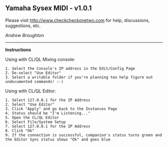 ## Yamaha Sysex MIDI - v1.0.1

Please visit http://www.checkcheckonetwo.com for help, discussions, suggestions, etc.

*Andrew Broughton*

---

**Instructions**

Using with CL/QL Mixing console:

    1. Select the Console's IP address in the Edit/Config Page
    2. De-select "Use Editor"
    3. Select a writable folder if you're planning too help figure out undocumented commands! :-)

Using with CL/QL Editor:

    1. Select 127.0.0.1 for the IP Address
    2. Select "Use Editor"
    3. Click "Apply" and go back to the Instances Page
    4. Status should be "I'm Listening..."
    5. Open the CL/QL Editor
    6. Select File/System Setup
    7. Select 127.0.0.1 for the IP Address
    8. Click "Ok"
    9. If the connection is successful, companion's status turns green and the Editor Sync status shows "Ok" and goes blue
 
